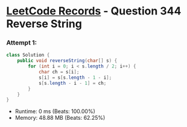 # [LeetCode Records](../README.md) - Question 344 Reverse String

### Attempt 1: 
```java
class Solution {
    public void reverseString(char[] s) {
        for (int i = 0; i < s.length / 2; i++) {
            char ch = s[i];
            s[i] = s[s.length - 1 - i];
            s[s.length - i - 1] = ch;
        }
    }
}
```
- Runtime: 0 ms (Beats: 100.00%)
- Memory: 48.88 MB (Beats: 62.25%)

<br>
